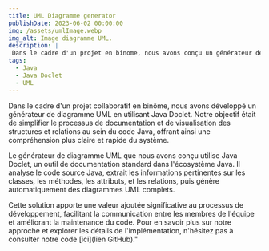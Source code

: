 ```yaml
---
title: UML Diagramme generator
publishDate: 2023-06-02 00:00:00
img: /assets/umlImage.webp
img_alt: Image diagramme UML.
description: |
 Dans le cadre d'un projet en binome, nous avons conçu un générateur de diagramme UML avec Java Doclet.
tags:
  - Java
  - Java Doclet
  - UML
---
```



Dans le cadre d'un projet collaboratif en binôme, nous avons développé un générateur de diagramme UML en utilisant Java Doclet. Notre objectif était de simplifier le processus de documentation et de visualisation des structures et relations au sein du code Java, offrant ainsi une compréhension plus claire et rapide du système.

Le générateur de diagramme UML que nous avons conçu utilise Java Doclet, un outil de documentation standard dans l'écosystème Java. Il analyse le code source Java, extrait les informations pertinentes sur les classes, les méthodes, les attributs, et les relations, puis génère automatiquement des diagrammes UML complets.

Cette solution apporte une valeur ajoutée significative au processus de développement, facilitant la communication entre les membres de l'équipe et améliorant la maintenance du code. Pour en savoir plus sur notre approche et explorer les détails de l'implémentation, n'hésitez pas à consulter notre code [ici](lien GitHub)."